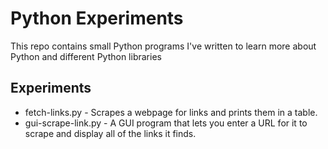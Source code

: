 # Python Experiments
This repo contains small Python programs I've written to learn more about Python and different Python libraries

## Experiments
- fetch-links.py - Scrapes a webpage for links and prints them in a table.
- gui-scrape-link.py - A GUI program that lets you enter a URL for it to scrape and display all of the links it finds.

